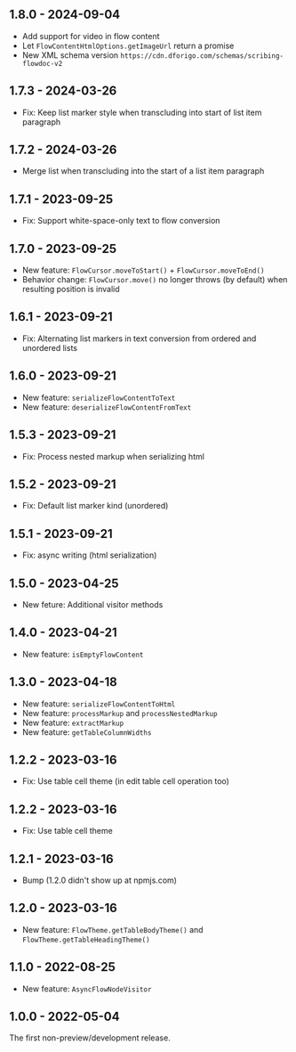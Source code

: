 ## 1.8.0 - 2024-09-04

- Add support for video in flow content
- Let `FlowContentHtmlOptions.getImageUrl` return a promise
- New XML schema version `https://cdn.dforigo.com/schemas/scribing-flowdoc-v2`

## 1.7.3 - 2024-03-26

- Fix: Keep list marker style when transcluding into start of list item paragraph

## 1.7.2 - 2024-03-26

- Merge list when transcluding into the start of a list item paragraph

## 1.7.1 - 2023-09-25

- Fix: Support white-space-only text to flow conversion

## 1.7.0 - 2023-09-25

- New feature: `FlowCursor.moveToStart()` + `FlowCursor.moveToEnd()`
- Behavior change: `FlowCursor.move()` no longer throws (by default) when resulting position is invalid

## 1.6.1 - 2023-09-21

- Fix: Alternating list markers in text conversion from ordered and unordered lists

## 1.6.0 - 2023-09-21

- New feature: `serializeFlowContentToText`
- New feature: `deserializeFlowContentFromText`

## 1.5.3 - 2023-09-21

- Fix: Process nested markup when serializing html

## 1.5.2 - 2023-09-21

- Fix: Default list marker kind (unordered)

## 1.5.1 - 2023-09-21

- Fix: async writing (html serialization)

## 1.5.0 - 2023-04-25

- New feture: Additional visitor methods

## 1.4.0 - 2023-04-21

- New feature: `isEmptyFlowContent`

## 1.3.0 - 2023-04-18

- New feature: `serializeFlowContentToHtml`
- New feature: `processMarkup` and `processNestedMarkup`
- New feature: `extractMarkup`
- New feature: `getTableColumnWidths`

## 1.2.2 - 2023-03-16

- Fix: Use table cell theme (in edit table cell operation too)

## 1.2.2 - 2023-03-16

- Fix: Use table cell theme

## 1.2.1 - 2023-03-16

- Bump (1.2.0 didn't show up at npmjs.com)

## 1.2.0 - 2023-03-16

- New feature: `FlowTheme.getTableBodyTheme()` and `FlowTheme.getTableHeadingTheme()`

## 1.1.0 - 2022-08-25

- New feature: `AsyncFlowNodeVisitor`

## 1.0.0 - 2022-05-04

The first non-preview/development release.
